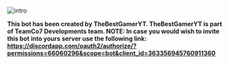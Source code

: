 ![intro](http://r69.cooltext.com/rendered/cooltext308656082057234.png)

**This bot has been created by TheBestGamerYT.
TheBestGamerYT is part of TeamCo7 Developments team.
NOTE: In case you would wish to invite this bot into yours server use the following link:
https://discordapp.com/oauth2/authorize/?permissions=66060296&scope=bot&client_id=363356945760911360**
